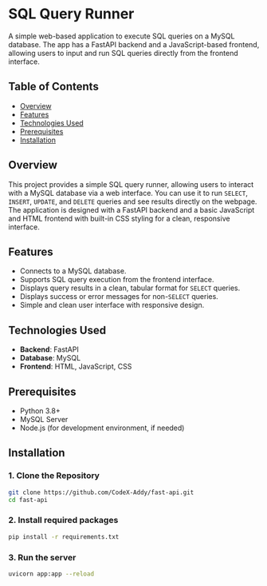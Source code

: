 # SQL Query Runner

A simple web-based application to execute SQL queries on a MySQL database. The app has a FastAPI backend and a JavaScript-based frontend, allowing users to input and run SQL queries directly from the frontend interface.

## Table of Contents
- [Overview](#overview)
- [Features](#features)
- [Technologies Used](#technologies-used)
- [Prerequisites](#prerequisites)
- [Installation](#installation)


## Overview
This project provides a simple SQL query runner, allowing users to interact with a MySQL database via a web interface. You can use it to run `SELECT`, `INSERT`, `UPDATE`, and `DELETE` queries and see results directly on the webpage. The application is designed with a FastAPI backend and a basic JavaScript and HTML frontend with built-in CSS styling for a clean, responsive interface.

## Features
- Connects to a MySQL database.
- Supports SQL query execution from the frontend interface.
- Displays query results in a clean, tabular format for `SELECT` queries.
- Displays success or error messages for non-`SELECT` queries.
- Simple and clean user interface with responsive design.

## Technologies Used
- **Backend**: FastAPI
- **Database**: MySQL
- **Frontend**: HTML, JavaScript, CSS

## Prerequisites
- Python 3.8+
- MySQL Server
- Node.js (for development environment, if needed)

## Installation

### 1. Clone the Repository
```bash
git clone https://github.com/CodeX-Addy/fast-api.git
cd fast-api
```
### 2. Install required packages
```bash
pip install -r requirements.txt
```

### 3. Run the server
```bash
uvicorn app:app --reload

```
